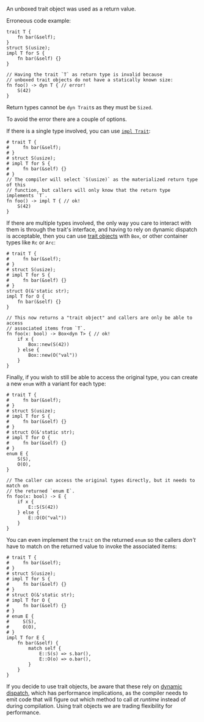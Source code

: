 An unboxed trait object was used as a return value.

Erroneous code example:

```compile_fail,E0746
trait T {
    fn bar(&self);
}
struct S(usize);
impl T for S {
    fn bar(&self) {}
}

// Having the trait `T` as return type is invalid because
// unboxed trait objects do not have a statically known size:
fn foo() -> dyn T { // error!
    S(42)
}
```

Return types cannot be `dyn Trait`s as they must be `Sized`.

To avoid the error there are a couple of options.

If there is a single type involved, you can use [`impl Trait`]:

```
# trait T {
#     fn bar(&self);
# }
# struct S(usize);
# impl T for S {
#     fn bar(&self) {}
# }
// The compiler will select `S(usize)` as the materialized return type of this
// function, but callers will only know that the return type implements `T`.
fn foo() -> impl T { // ok!
    S(42)
}
```

If there are multiple types involved, the only way you care to interact with
them is through the trait's interface, and having to rely on dynamic dispatch
is acceptable, then you can use [trait objects] with `Box`, or other container
types like `Rc` or `Arc`:

```
# trait T {
#     fn bar(&self);
# }
# struct S(usize);
# impl T for S {
#     fn bar(&self) {}
# }
struct O(&'static str);
impl T for O {
    fn bar(&self) {}
}

// This now returns a "trait object" and callers are only be able to access
// associated items from `T`.
fn foo(x: bool) -> Box<dyn T> { // ok!
    if x {
        Box::new(S(42))
    } else {
        Box::new(O("val"))
    }
}
```

Finally, if you wish to still be able to access the original type, you can
create a new `enum` with a variant for each type:

```
# trait T {
#     fn bar(&self);
# }
# struct S(usize);
# impl T for S {
#     fn bar(&self) {}
# }
# struct O(&'static str);
# impl T for O {
#     fn bar(&self) {}
# }
enum E {
    S(S),
    O(O),
}

// The caller can access the original types directly, but it needs to match on
// the returned `enum E`.
fn foo(x: bool) -> E {
    if x {
        E::S(S(42))
    } else {
        E::O(O("val"))
    }
}
```

You can even implement the `trait` on the returned `enum` so the callers
*don't* have to match on the returned value to invoke the associated items:

```
# trait T {
#     fn bar(&self);
# }
# struct S(usize);
# impl T for S {
#     fn bar(&self) {}
# }
# struct O(&'static str);
# impl T for O {
#     fn bar(&self) {}
# }
# enum E {
#     S(S),
#     O(O),
# }
impl T for E {
    fn bar(&self) {
        match self {
            E::S(s) => s.bar(),
            E::O(o) => o.bar(),
        }
    }
}
```

If you decide to use trait objects, be aware that these rely on
[dynamic dispatch], which has performance implications, as the compiler needs
to emit code that will figure out which method to call *at runtime* instead of
during compilation. Using trait objects we are trading flexibility for
performance.

[`impl Trait`]: https://doc.rust-lang.org/book/ch10-02-traits.html#returning-types-that-implement-traits
[trait objects]: https://doc.rust-lang.org/book/ch17-02-trait-objects.html#using-trait-objects-that-allow-for-values-of-different-types
[dynamic dispatch]: https://doc.rust-lang.org/book/ch17-02-trait-objects.html#trait-objects-perform-dynamic-dispatch
